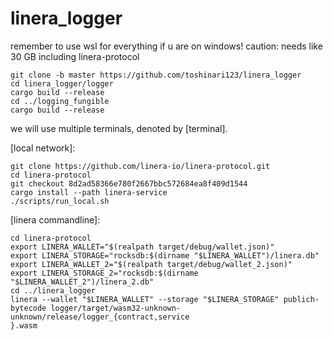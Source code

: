 # linera_logger

remember to use wsl for everything if u are on windows! caution: needs like 30 GB including linera-protocol

```
git clone -b master https://github.com/toshinari123/linera_logger
cd linera_logger/logger
cargo build --release
cd ../logging_fungible
cargo build --release
```
we will use multiple terminals, denoted by [terminal].

[local network]:
```
git clone https://github.com/linera-io/linera-protocol.git
cd linera-protocol
git checkout 8d2ad58366e780f2667bbc572684ea8f409d1544
cargo install --path linera-service
./scripts/run_local.sh
```
[linera commandline]:
```
cd linera-protocol
export LINERA_WALLET="$(realpath target/debug/wallet.json)"
export LINERA_STORAGE="rocksdb:$(dirname "$LINERA_WALLET")/linera.db"
export LINERA_WALLET_2="$(realpath target/debug/wallet_2.json)"
export LINERA_STORAGE_2="rocksdb:$(dirname "$LINERA_WALLET_2")/linera_2.db"
cd ../linera_logger
linera --wallet "$LINERA_WALLET" --storage "$LINERA_STORAGE" publich-bytecode logger/target/wasm32-unknown-unknown/release/logger_{contract,service
}.wasm
```

